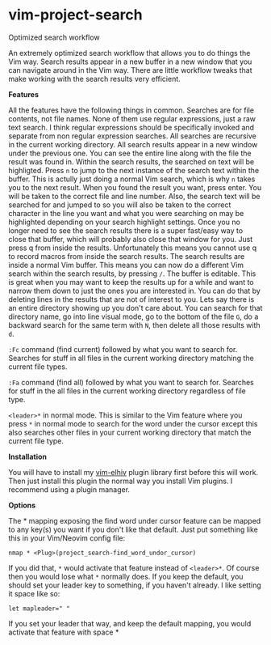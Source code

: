 # vim-project-search
Optimized search workflow

An extremely optimized search workflow that allows you to do things the Vim way. Search results appear in a new buffer in a new window that you can navigate around in the Vim way. There are little workflow tweaks that make working with the search results very efficient.

**Features**

All the features have the following things in common. Searches are for file contents, not file names. None of them use regular expressions, just a raw text search. I think regular expressions should be specifically invoked and separate from non regular expression searches. All searches are recursive in the current working directory. All search results appear in a new window under the previous one. You can see the entire line along with the file the result was found in. Within the search results, the searched on text will be highligted. Press `n` to jump to the next instance of the search text within the buffer. This is actully just doing a normal Vim search, which is why `n` takes you to the next result. When you found the result you want, press enter. You will be taken to the correct file and line number. Also, the search text will be searched for and jumped to so you will also be taken to the correct character in the line you want and what you were searching on may be highlighted depending on your search highlight settings. Once you no longer need to see the search results there is a super fast/easy way to close that buffer, which will probably also close that window for you. Just press q from inside the results. Unfortunately this means you cannot use q to record macros from inside the search results. The search results are inside a normal Vim buffer. This means you can now do a different Vim search within the search results, by pressing `/`. The buffer is editable. This is great when you may want to keep the results up for a while and want to narrow them down to just the ones you are interested in. You can do that by deleting lines in the results that are not of interest to you. Lets say there is an entire directory showing up you don't care about. You can search for that directory name, go into line visual mode, go to the bottom of the file `G`, do a backward search for the same term with `N`, then delete all those results with `d`.

`:Fc` command (find current) followed by what you want to search for. Searches for stuff in all files in the current working directory matching the current file types.

`:Fa` command (find all) followed by what you want to search for. Searches for stuff in the all files in the current working directory regardless of file type.

`<leader>*` in normal mode. This is similar to the Vim feature where you press `*` in normal mode to search for the word under the cursor except this also searches other files in your current working directory that match the current file type.

**Installation**

You will have to install my [vim-elhiv](https://github.com/still-dreaming-1/vim-elhiv) plugin library first before this will work. Then just install this plugin the normal way you install Vim plugins. I recommend using a plugin manager.

**Options**

The <leader>* mapping exposing the find word under cursor feature can be mapped to any key(s) you want if you don't like that default. Just put something like this in your Vim/Neovim config file:

`nmap * <Plug>(project_search-find_word_undor_cursor)`

If you did that, `*` would activate that feature instead of `<leader>*`. Of course then you would lose what `*` normally does. If you keep the default, you should set your leader key to something, if you haven't already. I like setting it space like so:

`let mapleader=" "`

If you set your leader that way, and keep the default mapping, you would activate that feature with space *
